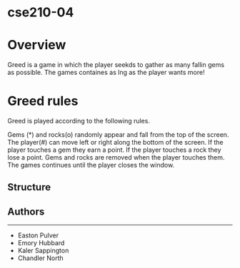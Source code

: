 # cse210-04

# Overview
Greed is a game in which the player seekds to gather as many fallin gems as possible. The games containes as lng as the player wants more!

# Greed rules
Greed is played according to the following rules.

Gems (*) and rocks(o) randomly appear and fall from the top of the screen.
The player(#) can move left or right along the bottom of the screen.
If the player touches a gem they earn a point.
If the player touches a rock they lose a point.
Gems and rocks are removed when the player touches them.
The games continues until the player closes the window.
## Structure





## Authors
---
* Easton Pulver
* Emory Hubbard
* Kaler Sappington
* Chandler North